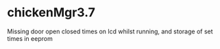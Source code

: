 # chickenMgr3.7
Missing door open closed times on lcd whilst running, and storage of set times in eeprom

